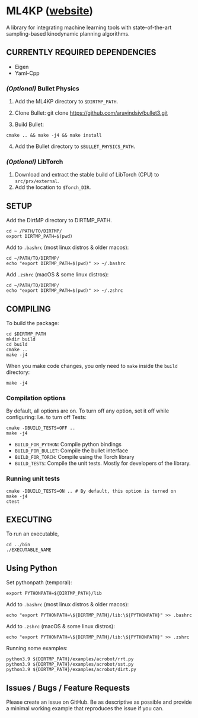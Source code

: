 # ML4KP ([website](https://sites.google.com/scarletmail.rutgers.edu/ml4kp/))

A library for integrating machine learning tools with state-of-the-art sampling-based kinodynamic planning algorithms.

## CURRENTLY REQUIRED DEPENDENCIES

* Eigen
* Yaml-Cpp
### _(Optional)_ Bullet Physics

1. Add the ML4KP directory to `$DIRTMP_PATH`.

2. Clone Bullet:
git clone https://github.com/aravindsiv/bullet3.git

3. Build Bullet:
```
cmake .. && make -j4 && make install
```

4. Add the Bullet directory to `$BULLET_PHYSICS_PATH`.


### _(Optional)_ LibTorch
1. Download and extract the stable build of LibTorch (CPU) to `src/prx/external`. 
2. Add the location to `$Torch_DIR`.


## SETUP

Add the DirtMP directory to DIRTMP_PATH.

```
cd ~ /PATH/TO/DIRTMP/
export DIRTMP_PATH=$(pwd)
```

Add to `.bashrc` (most linux distros & older macos):

```
cd ~/PATH/TO/DIRTMP/
echo "export DIRTMP_PATH=$(pwd)" >> ~/.bashrc
```

Add `.zshrc` (macOS & some linux distros):

```
cd ~/PATH/TO/DIRTMP/
echo "export DIRTMP_PATH=$(pwd)" >> ~/.zshrc
```

## COMPILING
To build the package:

```
cd $DIRTMP_PATH
mkdir build
cd build
cmake ..
make -j4
```

When you make code changes, you only need to `make` inside the `build` directory:
```
make -j4
```


### Compilation options
By default, all options are on. To turn off any option, set it off while configuring:
I.e. to turn off Tests:
```
cmake -DBUILD_TESTS=OFF ..
make -j4
```

- `BUILD_FOR_PYTHON`: Compile python bindings
- `BUILD_FOR_BULLET`: Compile the bullet interface
- `BUILD_FOR_TORCH`:  Compile using the Torch library
- `BUILD_TESTS`: 	    Compile the unit tests. Mostly for developers of the library.

### Running unit tests
```
cmake -DBUILD_TESTS=ON .. # By default, this option is turned on
make -j4
ctest
```

## EXECUTING
To run an executable,
```
cd ../bin
./EXECUTABLE_NAME
```

## Using Python

Set pythonpath (temporal):
```
export PYTHONPATH=${DIRTMP_PATH}/lib
```

Add to `.bashrc` (most linux distros & older macos):
```
echo "export PYTHONPATH=\${DIRTMP_PATH}/lib:\${PYTHONPATH}" >> .bashrc
```

Add to `.zshrc` (macOS & some linux distros):
```
echo "export PYTHONPATH=\${DIRTMP_PATH}/lib:\${PYTHONPATH}" >> .zshrc
```

Running some examples:
```
python3.9 ${DIRTMP_PATH}/examples/acrobot/rrt.py
python3.9 ${DIRTMP_PATH}/examples/acrobot/sst.py
python3.9 ${DIRTMP_PATH}/examples/acrobot/dirt.py
```

## Issues / Bugs / Feature Requests

Please create an issue on GitHub. Be as descriptive as possible and provide a minimal working example that reproduces the issue if you can.
